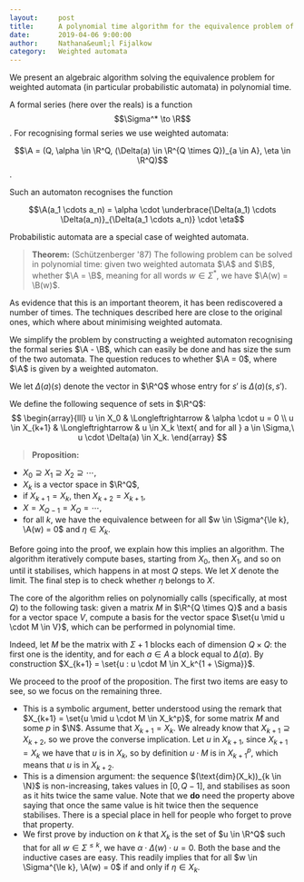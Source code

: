 ```yaml
---
layout:     post
title:      A polynomial time algorithm for the equivalence problem of weighted automata 
date:       2019-04-06 9:00:00
author:     Nathana&euml;l Fijalkow
category:   Weighted automata
---
```


<script type="text/x-mathjax-config">
MathJax.Hub.Config({
  TeX: {
    Macros: {
      R: "{\\mathbb{R}}",
      Q: "{\\mathbb{Q}}",
      N: "{\\mathbb{N}}",
      Z: "{\\mathbb{Z}}",
      A: "{\\mathcal{A}}",
      B: "{\\mathcal{B}}",
      rk: "{\\text{rank}}",
      NNrk: "{\\text{rank}_+}",
    }
  }
});
</script>

<p class="intro"><span class="dropcap">W</span>e present an algebraic algorithm solving the equivalence problem for weighted automata (in particular probabilistic automata) in polynomial time.</p>

A formal series (here over the reals) is a function $$\Sigma^* \to \R$$.
For recognising formal series we use weighted automata: 

$$\A = (Q, \alpha \in \R^Q, (\Delta(a) \in \R^{Q \times Q})_{a \in A}, \eta \in \R^Q)$$.

Such an automaton recognises the function 

$$\A(a_1 \cdots a_n) = \alpha \cdot \underbrace{\Delta(a_1) \cdots \Delta(a_n)}_{\Delta(a_1 \cdots a_n)} \cdot \eta$$

Probabilistic automata are a special case of weighted automata.

> **Theorem:** (Schützenberger '87)
The following problem can be solved in polynomial time: given two weighted automata $\A$ and $\B$, whether $\A = \B$, meaning for all words $w \in \Sigma^*$, we have $\A(w) = \B(w)$.

As evidence that this is an important theorem, it has been rediscovered a number of times. 
The techniques described here are close to the original ones, which where about minimising weighted automata.

We simplify the problem by constructing a weighted automaton recognising the formal series $\A - \B$, which can easily be done and has size the sum of the two automata.
The question reduces to whether $\A = 0$, where $\A$ is given by a weighted automaton.

We let $\Delta(a)(s)$ denote the vector in $\R^Q$ whose entry for $s'$ is $\Delta(a)(s,s')$.

We define the following sequence of sets in $\R^Q$:
$$
\begin{array}{lll}
  u \in X_0 & \Longleftrightarrow & \alpha \cdot u = 0 \\
  u \in X_{k+1} & \Longleftrightarrow & u \in X_k \text{ and for all } a \in \Sigma,\ u \cdot \Delta(a) \in X_k.
\end{array}
$$

> **Proposition:**
* $X_0 \supseteq X_1 \supseteq X_2 \supseteq \cdots$,
* $X_k$ is a vector space in $\R^Q$,
* if $X_{k+1} = X_k$, then $X_{k+2} = X_{k+1}$,
* $X = X_{Q - 1} = X_{Q} = \cdots$,
* for all $k$, we have the equivalence between for all $w \in \Sigma^{\le k}, \A(w) = 0$ and $\eta \in X_k$.

Before going into the proof, we explain how this implies an algorithm.
The algorithm iteratively compute bases, starting from $X_0$, then $X_1$, and so on until it stabilises,
which happens in at most $Q$ steps. 
We let $X$ denote the limit.
The final step is to check whether $\eta$ belongs to $X$.	

The core of the algorithm relies on polynomially calls (specifically, at most $Q$) to the following task: 
given a matrix $M$ in $\R^{Q \times Q}$ and a basis for a vector space $V$, 
compute a basis for the vector space $\set{u \mid u \cdot M \in V}$,
which can be performed in polynomial time.

Indeed, let $M$ be the matrix with $\Sigma + 1$ blocks each of dimension $Q \times Q$:
the first one is the identity, and for each $a \in A$ a block equal to $\Delta(a)$.
By construction 
$X_{k+1} = \set{u : u \cdot M \in X_k^{1 + \Sigma}}$.

We proceed to the proof of the proposition. The first two items are easy to see, so we focus on the remaining three.

* This is a symbolic argument, better understood using the remark that $X_{k+1} = \set{u \mid u \cdot M \in X_k^p}$, for some matrix $M$ and some $p$ in $\N$.
Assume that $X_{k+1} = X_k$. We already know that $X_{k+1} \supseteq X_{k+2}$, so we prove the converse implication.
Let $u$ in $X_{k+1}$, since $X_{k+1} = X_k$ we have that $u$ is in $X_k$, so by definition $u \cdot M$ is in $X_{k+1}^p$, which means that $u$ is in $X_{k+2}$.
* This is a dimension argument: the sequence $(\text{dim}(X_k))_{k \in \N}$ is non-increasing, takes values in $[0,Q-1]$, and stabilises as soon as it hits twice the same value.
Note that we **do** need the property above saying that once the same value is hit twice then the sequence stabilises. 
There is a special place in hell for people who forget to prove that property.
* We first prove by induction on $k$ that $X_k$ is the set of $u \in \R^Q$ such that for all $w \in \Sigma^{\le k}$, we have $\alpha \cdot \Delta(w) \cdot u = 0$.
Both the base and the inductive cases are easy.
This readily implies that for all $w \in \Sigma^{\le k}, \A(w) = 0$ if and only if $\eta \in X_k$.

